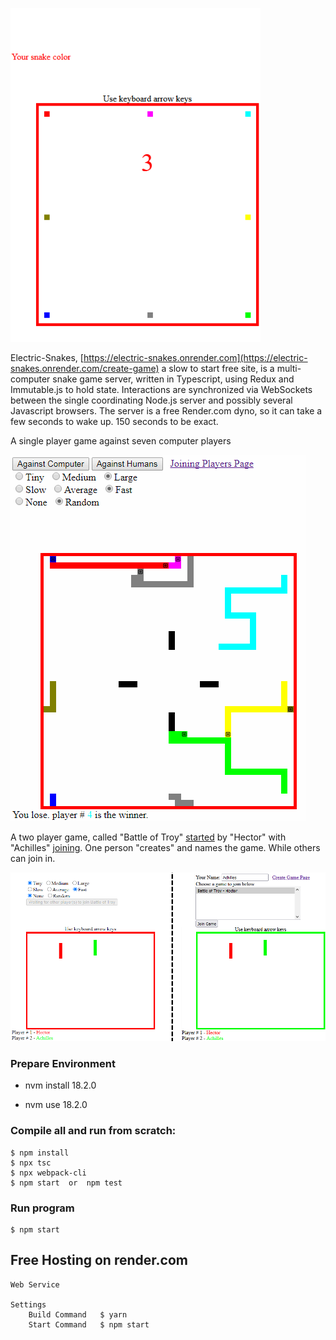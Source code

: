 
<a name='s'></a>

<img src="./images/tall-typescript.gif" width="400">


Electric-Snakes, [https://electric-snakes.onrender.com](https://electric-snakes.onrender.com/create-game) a slow to start free site, is a multi-computer snake game server, written in Typescript, using Redux and Immutable.js to hold state.
Interactions are synchronized via WebSockets between the single coordinating Node.js server and possibly several Javascript browsers.
The server is a free Render.com dyno, so it can take a few seconds to wake up. 150 seconds to be exact.

A single player game against seven computer players

![one person](images/electric-snakes.png)

A two player game, called "Battle of Troy" [started](https://electric-snakes.onrender.com/create-game) by "Hector" with "Achilles" [joining](https://electric-snakes.onrender.com/join-game).
One person "creates" and names the game. While others can join in.

![two people](images/two-browsers.png)

### Prepare Environment

- nvm install 18.2.0

- nvm use 18.2.0

### Compile all and run from scratch:

    $ npm install
    $ npx tsc
    $ npx webpack-cli
    $ npm start  or  npm test


### Run program

    $ npm start
    
## Free Hosting on render.com
	Web Service
	
	Settings
		Build Command	$ yarn
		Start Command	$ npm start
		
		

